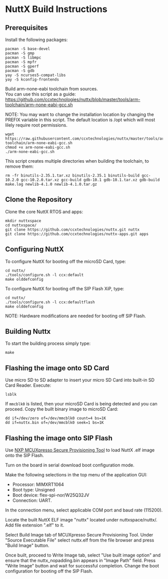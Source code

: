 # NuttX Build Instructions

## Prerequisites

Install the following packages:

    pacman -S base-devel
    pacman -S gmp
    pacman -S libmpc
    pacman -S mpfr
    pacman -S gperf
    pacman -S gdb
    yay -S ncurses5-compat-libs
    yay -S kconfig-frontends

Build arm-none-eabi toolchain from sources.\
You can use this script as a guide:\
https://github.com/ccxtechnologies/nuttx/blob/master/tools/arm-toolchain/arm-none-eabi-gcc.sh

NOTE: You may want to change the installation location by changing the PREFIX variable in this script.
The default location is /opt which will most lilely require root permissions.

    wget https://raw.githubusercontent.com/ccxtechnologies/nuttx/master/tools/arm-toolchain/arm-none-eabi-gcc.sh
    chmod +x arm-none-eabi-gcc.sh
    ./arm-none-eabi-gcc.sh
    
This script creates multiple directories when building the toolchain, to remove them:

    rm -fr binutils-2.35.1.tar.xz binutils-2.35.1 binutils-build gcc-10.2.0 gcc-10.2.0.tar.xz gcc-build gdb-10.1 gdb-10.1.tar.xz gdb-build make.log newlib-4.1.0 newlib-4.1.0.tar.gz

## Clone the Repository

Clone the core NuttX RTOS and apps:

    mkdir nuttxspace
    cd nuttxspace/
    git clone https://github.com/ccxtechnologies/nuttx.git nuttx
    git clone https://github.com/ccxtechnologies/nuttx-apps.git apps

## Configuring NuttX

To configure NuttX for booting off the microSD Card, type:

    cd nuttx/
    ./tools/configure.sh -l ccx:default
    make olddefconfig

To configure NuttX for booting off the SIP Flash XiP, type:

    cd nuttx/
    ./tools/configure.sh -l ccx:defaultflash
    make olddefconfig

NOTE: Hardware modifications are needed for booting off SIP Flash.

## Building Nuttx
To start the building process simply type:

    make

## Flashing the image onto SD Card

Use micro SD to SD adapter to insert your micro SD Card into built-in SD Card Reader.
Execute:

    lsblk

If `mmcblk0` is listed, then your microSD Card is being detected and you can proceed.
Copy the built binary image to microSD Card:

    dd if=/dev/zero of=/dev/mmcblk0 count=4 bs=1K
    dd if=nuttx.bin of=/dev/mmcblk0 seek=1 bs=1K

## Flashing the image onto SIP Flash

Use [NXP MCUXpresso Secure Provisioning Tool](https://www.nxp.com/design/software/development-software/mcuxpresso-software-and-tools-/mcuxpresso-secure-provisioning-tool:MCUXPRESSO-SECURE-PROVISIONING) to load NuttX .elf image onto the SIP Flash.

Turn on the board in serial download boot configuration mode.

Make the following selections in the top menu of the application GUI:
 - Processor: MIMXRT1064
 - Boot type: Unsigned
 - Boot device: flex-spi-nor/W25Q32JV
 - Connection: UART.
 
 In the connection menu, select applicable COM port and baud rate (115200).

Locate the built NuttX ELF image "nuttx" located under nuttxspace/nuttx/. Add file extension ".elf" to it.

Select Build Image tab of MCUXpresso Secure Provisioning Tool. Under "Source Executable File" select nuttx.elf from the file browser and press "Build Image" button.

Once built, proceed to Write Image tab, select "Use built image option" and ensure that the nuttx_nopadding.bin appears in "Image Path" field. Press "Write Image" button and wait for successful completion. Change the boot configuration for booting off the SIP Flash.
